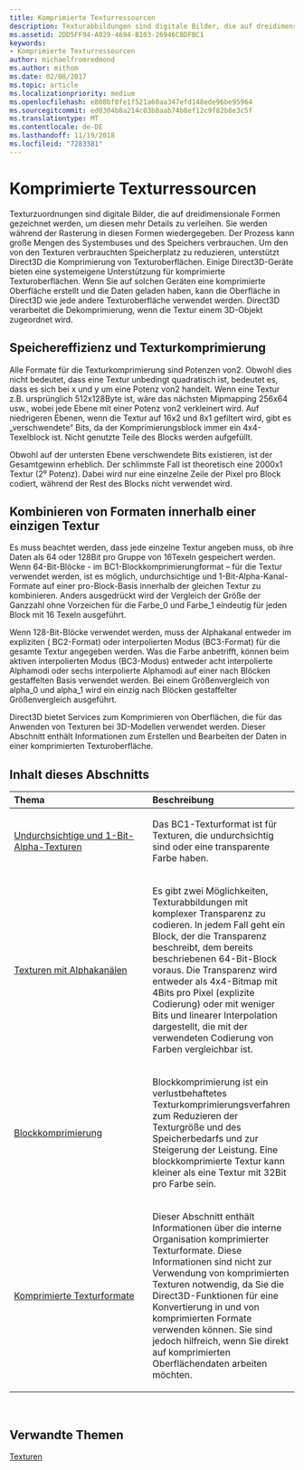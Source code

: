 ```yaml
---
title: Komprimierte Texturressourcen
description: Texturabbildungen sind digitale Bilder, die auf dreidimensionale Formen gezeichnete werden, um diesen mehr Details zu verleihen.
ms.assetid: 2DD5FF94-A029-4694-B103-26946C8DFBC1
keywords:
- Komprimierte Texturressourcen
author: michaelfromredmond
ms.author: mithom
ms.date: 02/08/2017
ms.topic: article
ms.localizationpriority: medium
ms.openlocfilehash: e808bf0fe1f521a60aa347efd148ede96be95964
ms.sourcegitcommit: ed0304b8a214c03b8aab74b8ef12c9f82b8e3c5f
ms.translationtype: MT
ms.contentlocale: de-DE
ms.lasthandoff: 11/19/2018
ms.locfileid: "7283381"
---
```

# <a name="compressed-texture-resources"></a>Komprimierte Texturressourcen


Texturzuordnungen sind digitale Bilder, die auf dreidimensionale Formen gezeichnet werden, um diesen mehr Details zu verleihen. Sie werden während der Rasterung in diesen Formen wiedergegeben. Der Prozess kann große Mengen des Systembuses und des Speichers verbrauchen. Um den von den Texturen verbrauchten Speicherplatz zu reduzieren, unterstützt Direct3D die Komprimierung von Texturoberflächen. Einige Direct3D-Geräte bieten eine systemeigene Unterstützung für komprimierte Texturoberflächen. Wenn Sie auf solchen Geräten eine komprimierte Oberfläche erstellt und die Daten geladen haben, kann die Oberfläche in Direct3D wie jede andere Texturoberfläche verwendet werden. Direct3D verarbeitet die Dekomprimierung, wenn die Textur einem 3D-Objekt zugeordnet wird.

## <a name="span-idstorage-efficiency-and-texture-compressionspanspan-idstorage-efficiency-and-texture-compressionspanspan-idstorage-efficiency-and-texture-compressionspanstorage-efficiency-and-texture-compression"></a><span id="Storage-Efficiency-and-Texture-Compression"></span><span id="storage-efficiency-and-texture-compression"></span><span id="STORAGE-EFFICIENCY-AND-TEXTURE-COMPRESSION"></span>Speichereffizienz und Texturkomprimierung


Alle Formate für die Texturkomprimierung sind Potenzen von2. Obwohl dies nicht bedeutet, dass eine Textur unbedingt quadratisch ist, bedeutet es, dass es sich bei x und y um eine Potenz von2 handelt. Wenn eine Textur z.B. ursprünglich 512x128Byte ist, wäre das nächsten Mipmapping 256x64 usw., wobei jede Ebene mit einer Potenz von2 verkleinert wird. Auf niedrigeren Ebenen, wenn die Textur auf 16x2 und 8x1 gefiltert wird, gibt es „verschwendete” Bits, da der Komprimierungsblock immer ein 4x4-Texelblock ist. Nicht genutzte Teile des Blocks werden aufgefüllt.

Obwohl auf der untersten Ebene verschwendete Bits existieren, ist der Gesamtgewinn erheblich. Der schlimmste Fall ist theoretisch eine 2000x1 Textur (2⁰ Potenz). Dabei wird nur eine einzelne Zeile der Pixel pro Block codiert, während der Rest des Blocks nicht verwendet wird.

## <a name="span-idmixing-formats-within-a-single-texturespanspan-idmixing-formats-within-a-single-texturespanspan-idmixing-formats-within-a-single-texturespanmixing-formats-within-a-single-texture"></a><span id="Mixing-Formats-Within-a-Single-Texture"></span><span id="mixing-formats-within-a-single-texture"></span><span id="MIXING-FORMATS-WITHIN-A-SINGLE-TEXTURE"></span>Kombinieren von Formaten innerhalb einer einzigen Textur


Es muss beachtet werden, dass jede einzelne Textur angeben muss, ob ihre Daten als 64 oder 128Bit pro Gruppe von 16Texeln gespeichert werden. Wenn 64-Bit-Blöcke - im BC1-Blockkomprimierungformat – für die Textur verwendet werden, ist es möglich, undurchsichtige und 1-Bit-Alpha-Kanal-Formate auf einer pro-Block-Basis innerhalb der gleichen Textur zu kombinieren. Anders ausgedrückt wird der Vergleich der Größe der Ganzzahl ohne Vorzeichen für die Farbe\_0 und Farbe\_1 eindeutig für jeden Block mit 16 Texeln ausgeführt.

Wenn 128-Bit-Blöcke verwendet werden, muss der Alphakanal entweder im expliziten ( BC2-Format) oder interpolierten Modus (BC3-Format) für die gesamte Textur angegeben werden. Was die Farbe anbetrifft, können beim aktiven interpolierten Modus (BC3-Modus) entweder acht interpolierte Alphamodi oder sechs interpolierte Alphamodi auf einer nach Blöcken gestaffelten Basis verwendet werden. Bei einem Größenvergleich von alpha\_0 und alpha\_1 wird ein einzig nach Blöcken gestaffelter Größenvergleich ausgeführt.

Direct3D bietet Services zum Komprimieren von Oberflächen, die für das Anwenden von Texturen bei 3D-Modellen verwendet werden. Dieser Abschnitt enthält Informationen zum Erstellen und Bearbeiten der Daten in einer komprimierten Texturoberfläche.

## <a name="span-idin-this-sectionspanin-this-section"></a><span id="in-this-section"></span>Inhalt dieses Abschnitts


<table>
<colgroup>
<col width="50%" />
<col width="50%" />
</colgroup>
<thead>
<tr class="header">
<th align="left">Thema</th>
<th align="left">Beschreibung</th>
</tr>
</thead>
<tbody>
<tr class="odd">
<td align="left"><p><a href="opaque-and-1-bit-alpha-textures.md">Undurchsichtige und 1-Bit-Alpha-Texturen</a></p></td>
<td align="left"><p>Das BC1-Texturformat ist für Texturen, die undurchsichtig sind oder eine transparente Farbe haben.</p></td>
</tr>
<tr class="even">
<td align="left"><p><a href="textures-with-alpha-channels.md">Texturen mit Alphakanälen</a></p></td>
<td align="left"><p>Es gibt zwei Möglichkeiten, Texturabbildungen mit komplexer Transparenz zu codieren. In jedem Fall geht ein Block, der die Transparenz beschreibt, dem bereits beschriebenen 64-Bit-Block voraus. Die Transparenz wird entweder als 4x4-Bitmap mit 4Bits pro Pixel (explizite Codierung) oder mit weniger Bits und linearer Interpolation dargestellt, die mit der verwendeten Codierung von Farben vergleichbar ist.</p></td>
</tr>
<tr class="odd">
<td align="left"><p><a href="block-compression.md">Blockkomprimierung</a></p></td>
<td align="left"><p>Blockkomprimierung ist ein verlustbehaftetes Texturkomprimierungsverfahren zum Reduzieren der Texturgröße und des Speicherbedarfs und zur Steigerung der Leistung. Eine blockkomprimierte Textur kann kleiner als eine Textur mit 32Bit pro Farbe sein.</p></td>
</tr>
<tr class="even">
<td align="left"><p><a href="compressed-texture-formats.md">Komprimierte Texturformate</a></p></td>
<td align="left"><p>Dieser Abschnitt enthält Informationen über die interne Organisation komprimierter Texturformate. Diese Informationen sind nicht zur Verwendung von komprimierten Texturen notwendig, da Sie die Direct3D-Funktionen für eine Konvertierung in und von komprimierten Formate verwenden können. Sie sind jedoch hilfreich, wenn Sie direkt auf komprimierten Oberflächendaten arbeiten möchten.</p></td>
</tr>
</tbody>
</table>

 

## <a name="span-idrelated-topicsspanrelated-topics"></a><span id="related-topics"></span>Verwandte Themen


[Texturen](textures.md)

 

 




